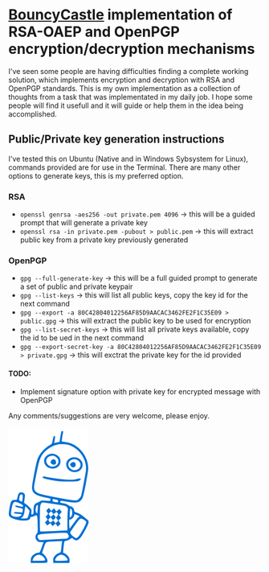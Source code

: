 ﻿# [BouncyCastle](http://bouncycastle.org) implementation of RSA-OAEP and OpenPGP encryption/decryption mechanisms

I've seen some people are having difficulties finding a complete working solution, which implements encryption and decryption with RSA and OpenPGP standards. This is my own implementation as a collection of thoughts from a task that was implementated in my daily job. I hope some people will find it usefull and it will guide or help them in the idea being accomplished.

## Public/Private key generation instructions

I've tested this on Ubuntu (Native and in Windows Sybsystem for Linux), commands provided are for use in the Terminal. There are many other options to generate keys, this is my preferred option.

### RSA
- `openssl genrsa -aes256 -out private.pem 4096` -> this will be a guided prompt that will generate a private key
- `openssl rsa -in private.pem -pubout > public.pem` -> this will extract public key from a private key previously generated

### OpenPGP
- `gpg --full-generate-key` -> this will be a full guided prompt to generate a set of public and private keypair
- `gpg --list-keys` -> this will list all public keys, copy the key id for the next command
- `gpg --export -a 80C42804012256AF85D9AACAC3462FE2F1C35E09 > public.gpg` -> this will extract the public key to be used for encryption
- `gpg --list-secret-keys` -> this will list all private keys available, copy the id to be ued in the next command
- `gpg --export-secret-key -a 80C42804012256AF85D9AACAC3462FE2F1C35E09 > private.gpg` -> this will exctrat the private key for the id provided

#### TODO:
- Implement signature option with private key for encrypted message with OpenPGP

Any comments/suggestions are very welcome, please enjoy.

![Robot Thumbs Up](https://raw.githubusercontent.com/nashokin/Base16-Tomorrow-Night/master/images/Robot-thumbs-up.png)
